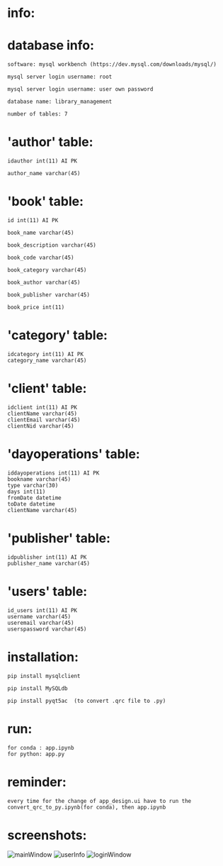 # info:
# database info:

    software: mysql workbench (https://dev.mysql.com/downloads/mysql/)

    mysql server login username: root

    mysql server login username: user own password

    database name: library_management

    number of tables: 7
# 'author' table:
  
    idauthor int(11) AI PK 

    author_name varchar(45)
  
 # 'book' table:
  
    id int(11) AI PK 

    book_name varchar(45) 

    book_description varchar(45)

    book_code varchar(45) 

    book_category varchar(45)

    book_author varchar(45)

    book_publisher varchar(45)

    book_price int(11)
    
# 'category' table:

    idcategory int(11) AI PK 
    category_name varchar(45)
    
# 'client' table:

    idclient int(11) AI PK 
    clientName varchar(45) 
    clientEmail varchar(45) 
    clientNid varchar(45)
    
# 'dayoperations' table:

    iddayoperations int(11) AI PK 
    bookname varchar(45) 
    type varchar(30) 
    days int(11) 
    fromDate datetime 
    toDate datetime 
    clientName varchar(45)
    
# 'publisher' table:

    idpublisher int(11) AI PK 
    publisher_name varchar(45)
    
# 'users' table:

    id_users int(11) AI PK 
    username varchar(45) 
    useremail varchar(45) 
    userspassword varchar(45)
# installation:

    pip install mysqlclient
    
    pip install MySQLdb 
    
    pip install pyqt5ac  (to convert .qrc file to .py)
# run:

    for conda : app.ipynb
    for python: app.py
    
# reminder:

    every time for the change of app_design.ui have to run the convert_qrc_to_py.ipynb(for conda), then app.ipynb
    
 # screenshots:
 ![mainWindow](https://user-images.githubusercontent.com/18087611/58745138-d2d5b280-846e-11e9-93e3-140770c202eb.JPG)
 ![userInfo](https://user-images.githubusercontent.com/18087611/58745139-d2d5b280-846e-11e9-8c27-a3a211a23fa0.JPG)
 ![loginWindow](https://user-images.githubusercontent.com/18087611/58745140-d36e4900-846e-11e9-8a23-7d6ef1de5106.JPG)

  
